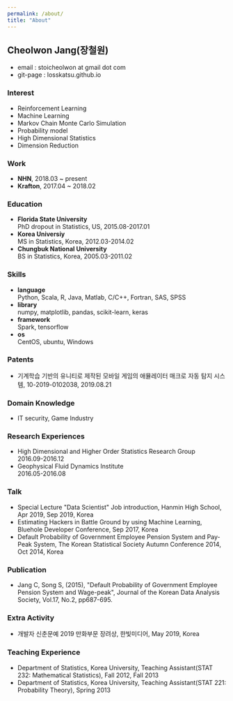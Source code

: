 ```yaml
---
permalink: /about/
title: "About"
---
```


## Cheolwon Jang(장철원)

* email    : stoicheolwon at gmail dot com
* git-page : losskatsu.github.io

### Interest
* Reinforcement Learning
* Machine Learning
* Markov Chain Monte Carlo Simulation
* Probability model
* High Dimensional Statistics
* Dimension Reduction

### Work

* **NHN**, 2018.03 ~ present
* **Krafton**, 2017.04 ~ 2018.02

### Education
* **Florida State University**  
        PhD dropout in Statistics, US, 2015.08-2017.01
* **Korea Universiy**  
        MS in Statistics, Korea, 2012.03-2014.02
* **Chungbuk National University**  
        BS in Statistics, Korea, 2005.03-2011.02

### Skills
* **language**  
    Python, Scala, R, Java, Matlab, C/C++, Fortran, SAS, SPSS
* **library**  
    numpy, matplotlib, pandas, scikit-learn, keras
* **framework**  
    Spark, tensorflow
* **os**  
    CentOS, ubuntu, Windows

### Patents
* 기계학습 기반의 유니티로 제작된 모바일 게임의 애뮬레이터 매크로 자동 탐지 시스템, 10-2019-0102038, 2019.08.21

### Domain Knowledge
* IT security, Game Industry

### Research Experiences
* High Dimensional and Higher Order Statistics Research Group  
    2016.09-2016.12
* Geophysical Fluid Dynamics Institute  
    2016.05-2016.08

### Talk
* Special Lecture "Data Scientist" Job introduction,
    Hanmin High School, Apr 2019, Sep 2019, Korea
* Estimating Hackers in Battle Ground by using Machine Learning, 
    Bluehole Developer Conference, Sep 2017, Korea
* Default Probability of Government Employee Pension System and Pay-Peak System, 
    The Korean Statistical Society Autumn Conference 2014, Oct 2014, Korea

### Publication
* Jang C, Song S, (2015), "Default Probability of Government Employee Pension System and Wage-peak", 
Journal of the Korean Data Analysis Society, Vol.17, No.2, pp687-695.

### Extra Activity
* 개발자 신춘문예 2019 만화부문 장려상, 한빛미디어, May 2019, Korea 

### Teaching Experience
* Department of Statistics, Korea University, 
    Teaching Assistant(STAT 232: Mathematical Statistics), Fall 2012, Fall 2013
* Department of Statistics, Korea University,
    Teaching Assistant(STAT 221: Probability Theory), Spring 2013
